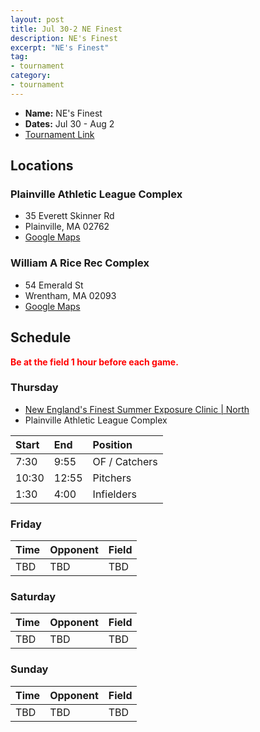 ```yaml
---
layout: post
title: Jul 30-2 NE Finest
description: NE's Finest
excerpt: "NE's Finest"
tag:
- tournament
category:
- tournament
---
```

* **Name:** NE's Finest
* **Dates:** Jul 30 - Aug 2
* [Tournament Link](https://www.nefinestshowcase.com/showcase-tournament.cfm)

## Locations

### Plainville Athletic League Complex
* 35 Everett Skinner Rd
* Plainville, MA 02762
* [Google Maps](https://goo.gl/maps/wzoKXBdTAmmHkfTEA)

### William A Rice Rec Complex
* 54 Emerald St
* Wrentham, MA 02093
* [Google Maps](https://goo.gl/maps/X71aESXzykkGdMZk7)
  
## Schedule
**<span style="color:red">Be at the field 1 hour before each game.</span>**

### Thursday
* [New England's Finest Summer Exposure Clinic | North](https://www.nefinestshowcase.com/summer-exposure-camp2020.cfm)
* Plainville Athletic League Complex

| Start | End   | Position     |
|:---   |:---   |:---          |
|7:30   | 9:55  | OF / Catchers|
|10:30  | 12:55 | Pitchers     |
|1:30   | 4:00  | Infielders   |

### Friday

| Time | Opponent | Field |
|:---      |:---   |:---  |
| TBD     | TBD   |TBD   |

### Saturday

| Time | Opponent | Field |
|:---      |:---   |:---  |
| TBD     | TBD   |TBD   |

### Sunday

| Time | Opponent | Field |
|:---      |:---   |:---  |
| TBD     | TBD   |TBD   |
